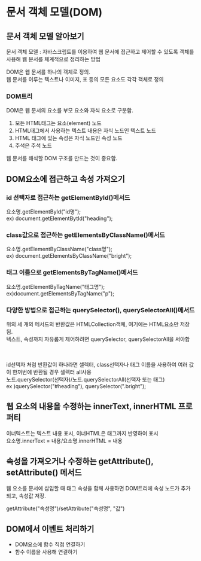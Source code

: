 <h1>문서 객체 모델(DOM)</h1>
<h2>문서 객체 모델 알아보기</h2>
<p>문서 객체 모델 : 자바스크립트를 이용하여 웹 문서에 접근하고 제어할 수 있도록 객체를 사용해 웹 문서를 체계적으로 정리하는 방법</p>
<p>DOM은 웹 문서를 하나의 객체로 정의. <br>웹 문서를 이루는 텍스트나 이미지, 표 등의 모든 요소도 각각 객체로 정의</p>

<h3>DOM트리</h3>
<p>DOM은 웹 문서의 요소를 부모 요소와 자식 요소로 구분함.</p>
<ol>
  <li>모든 HTML태그는 요소(element) 노드</li>
  <li>HTML태그에서 사용하는 텍스트 내용은 자식 노드인 텍스트 노드</li>
  <li>HTML 태그에 있는 속성은 자식 노드인 속성 노드</li>
  <li>주석은 주석 노드</li>
</ol>
<p>웹 문서를 해석할 DOM 구조를 만드는 것이 중요함.</p>


<h2>DOM요소에 접근하고 속성 가져오기</h2>

<h3>id 선택자로 접근하는 getElementById()메서드</h3>
요소명.getElementById("id명");
<br> ex) document.getElementBytId("heading");

<h3>class값으로 접근하는 getElementsByClassName()메서드</h3>
요소명.getElementByClassName("class명");
<br> ex) document.getElementsByClassName("bright");


<h3>태그 이름으로 getElementsByTagName()메서드</h3>
요소명.getElementByTagName("태그명");
<br> ex)document.getElementsByTagName("p");

<h3>다양한 방법으로 접근하는 querySelector(), querySelectorAll()메서드</h3>
위의 세 개의 메서드의 반환값은 HTMLCollection객체, 여기에는 HTML요소만 저장됨.
<br>텍스트, 속성까지 자유롭게 제어하려면 querySelector, querySelectorAll을 써야함

<br><br>
id선택자 처럼 반환값이 하나라면 셀렉터, class선택자나 태그 이름을 사용하여 여러 값이 한꺼번에 반환될 경우 셀렉터 all사용
<br>
노드.querySelector(선택자)/노드.querySelectorAll(선택자 또는 태그)
<br>ex )querySelector("#heading"), querySelector(".bright");

<H2>웹 요소의 내용을 수정하는 innerText, innerHTML 프로퍼티</H2>
이너텍스트는 텍스트 내용 표시, 이너HTML은 태그까지 반영하여 표시
<br>요소명.innerText = 내용/요소명.innerHTML = 내용

<h2>속성을 가져오거나 수정하는 getAttribute(), setAttribute() 메서드</h2>
웹 요소를 문서에 삽입할 때 태그 속성을 함께 사용하면 DOM트리에 속성 노드가 추가되고, 속성값 저장. 
<p>getAttribute("속성명")/setAttribute("속성명", "값")</p>


<h2>DOM에서 이벤트 처리하기</h2>
<ul>
  <li>DOM요소에 함수 직접 연결하기</li>
  <li>함수 이름을 사용해 연결하기</li>
</ul>

